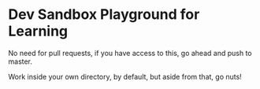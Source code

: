 # Dev Sandbox Playground for Learning

No need for pull requests, if you have access to this, go ahead and push to master.

Work inside your own directory, by default, but aside from that, go nuts!



